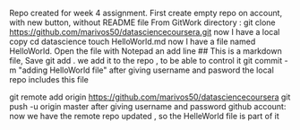 Repo created for week 4 assignment.
First create empty repo on account, with new button, without README file
From GitWork directory : git clone https://github.com/marivos50/datasciencecoursera.git
	now I have a local copy
cd datascience
touch HelloWorld.md
	now I have a file named HelloWorld.
Open the file with Notepad an add line ## This is a markdown file, Save
git add .
	we add it to the repo , to be able to control it
git commit -m "adding HelloWorld file"
	after giving username and pasword the local repo includes this file

git remote add origin https://github.com/marivos50/datasciencecoursera
git push -u origin master
	after giving username and password github account:
	now we have the remote repo updated , so the HelleWorld file is part of it